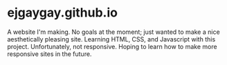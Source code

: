 # ejgaygay.github.io

A website I'm making. No goals at the moment; just wanted to make a nice aesthetically pleasing site. Learning HTML, CSS, and Javascript with this project. Unfortunately, not responsive. Hoping to learn how to make more responsive sites in the future.
